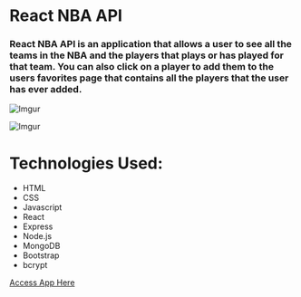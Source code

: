 # React NBA API

### React NBA API is an application that allows a user to see all the teams in the NBA and the players that plays or has played for that team. You can also click on a player to add them to the users favorites page that contains all the players that the user has ever added.

![Imgur](https://i.imgur.com/d2YQ0Rn.png)


![Imgur](https://i.imgur.com/sxSgcky.png)

# Technologies Used:
* HTML
* CSS
* Javascript
* React
* Express
* Node.js
* MongoDB
* Bootstrap
* bcrypt

 [Access App Here](https://react-nba-api-sei-sm-ms.herokuapp.com/)

